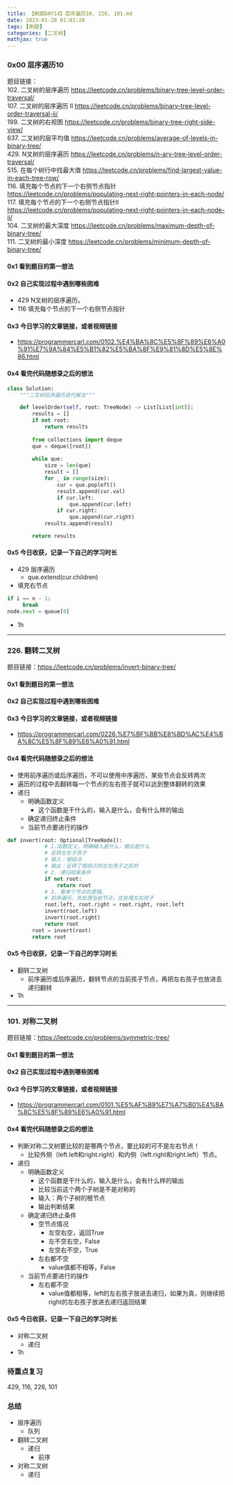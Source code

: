 ```yaml
---
title: 【刷题DAY14】层序遍历10, 226, 101.md
date: 2023-01-28 01:01:28
tags: [刷题] 
categories: [二叉树]
mathjax: true 
---
```


### 0x00 层序遍历10
题目链接：   
102. 二叉树的层序遍历 https://leetcode.cn/problems/binary-tree-level-order-traversal/    
107. 二叉树的层序遍历 II https://leetcode.cn/problems/binary-tree-level-order-traversal-ii/    
199. 二叉树的右视图 https://leetcode.cn/problems/binary-tree-right-side-view/    
637. 二叉树的层平均值 https://leetcode.cn/problems/average-of-levels-in-binary-tree/  
429. N叉树的层序遍历 https://leetcode.cn/problems/n-ary-tree-level-order-traversal/   
515. 在每个树行中找最大值 https://leetcode.cn/problems/find-largest-value-in-each-tree-row/    
116. 填充每个节点的下一个右侧节点指针 https://leetcode.cn/problems/populating-next-right-pointers-in-each-node/     
117. 填充每个节点的下一个右侧节点指针II https://leetcode.cn/problems/populating-next-right-pointers-in-each-node-ii/    
104. 二叉树的最大深度 https://leetcode.cn/problems/maximum-depth-of-binary-tree/     
111. 二叉树的最小深度 https://leetcode.cn/problems/minimum-depth-of-binary-tree/     


#### 0x1 看到题目的第一想法   


#### 0x2 自己实现过程中遇到哪些困难  
- 429 N叉树的层序遍历。 
- 116 填充每个节点的下一个右侧节点指针

#### 0x3 今日学习的文章链接，或者视频链接
- https://programmercarl.com/0102.%E4%BA%8C%E5%8F%89%E6%A0%91%E7%9A%84%E5%B1%82%E5%BA%8F%E9%81%8D%E5%8E%86.html

#### 0x4 看完代码随想录之后的想法 
```python
class Solution:
    """二叉树层序遍历迭代解法"""

    def levelOrder(self, root: TreeNode) -> List[List[int]]:
        results = []
        if not root:
            return results
        
        from collections import deque
        que = deque([root])
        
        while que:
            size = len(que)
            result = []
            for _ in range(size):
                cur = que.popleft()
                result.append(cur.val)
                if cur.left:
                    que.append(cur.left)
                if cur.right:
                    que.append(cur.right)
            results.append(result)

        return results
```

#### 0x5 今日收获，记录一下自己的学习时长
- 429 层序遍历
     - que.extend(cur.children)
- 填充右节点
```python
if i == n - 1:
     break
node.next = queue[0]

```
- 1h

--- 

### 226. 翻转二叉树
题目链接：https://leetcode.cn/problems/invert-binary-tree/

#### 0x1 看到题目的第一想法   

#### 0x2 自己实现过程中遇到哪些困难  


#### 0x3 今日学习的文章链接，或者视频链接
- https://programmercarl.com/0226.%E7%BF%BB%E8%BD%AC%E4%BA%8C%E5%8F%89%E6%A0%91.html

#### 0x4 看完代码随想录之后的想法 
- 使用前序遍历或后序遍历，不可以使用中序遍历，某些节点会反转两次
- 遍历的过程中去翻转每一个节点的左右孩子就可以达到整体翻转的效果
- 递归
     - 明确函数定义
          - 这个函数是干什么的，输入是什么，会有什么样的输出
     - 确定递归终止条件
     - 当前节点要进行的操作
```python
def invert(root: Optional[TreeNode]):
            # 1.函数定义，明确输入是什么，输出是什么
            # 反转左右子孩子
            # 输入：根结点
            # 输出：反转了根结点的左右孩子之后的
            # 2. 递归结束条件
            if not root:
                return root
            # 3. 看单个节点的逻辑。 
            # 前序遍历，先处理当前节点，在处理左右孩子
            root.left, root.right = root.right, root.left
            invert(root.left)
            invert(root.right)
            return root
        root = invert(root)
        return root
```

#### 0x5 今日收获，记录一下自己的学习时长
- 翻转二叉树
     - 前序遍历或后序遍历，翻转节点的当前孩子节点，再把左右孩子也放进去递归翻转
- 1h

--- 

### 101. 对称二叉树
题目链接：https://leetcode.cn/problems/symmetric-tree/

#### 0x1 看到题目的第一想法   


#### 0x2 自己实现过程中遇到哪些困难  


#### 0x3 今日学习的文章链接，或者视频链接
- https://programmercarl.com/0101.%E5%AF%B9%E7%A7%B0%E4%BA%8C%E5%8F%89%E6%A0%91.html

#### 0x4 看完代码随想录之后的想法 
- 判断对称二叉树要比较的是哪两个节点，要比较的可不是左右节点！
     - 比较外侧（left.left和right.right）和内侧（left.right和right.left）节点。
- 递归
     - 明确函数定义
          - 这个函数是干什么的，输入是什么，会有什么样的输出
          - 比较当前这个两个子树是不是对称的
          - 输入：两个子树的根节点
          - 输出判断结果
     - 确定递归终止条件
          - 空节点情况
               - 左空右空，返回True
               - 左不空右空，False
               - 左空右不空，True
          - 左右都不空
               - value值都不相等，False
     - 当前节点要进行的操作   
          - 左右都不空
               - value值都相等，left的左右孩子放进去递归，如果为真，则继续把right的左右孩子放进去递归返回结果

#### 0x5 今日收获，记录一下自己的学习时长
- 对称二叉树
     - 递归
- 1h

### 待重点复习   
429, 116, 226, 101

### 总结   
- 层序遍历
     - 队列
- 翻转二叉树
     - 递归 
          - 前序
- 对称二叉树 
     - 递归
